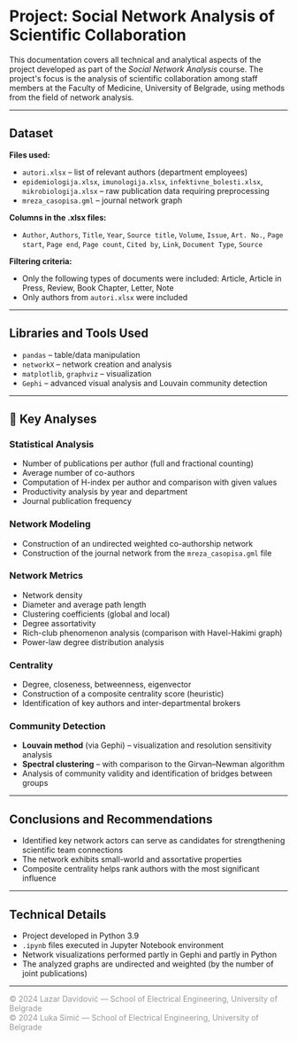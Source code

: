 # Project: Social Network Analysis of Scientific Collaboration

This documentation covers all technical and analytical aspects of the project developed as part of the *Social Network Analysis* course. The project's focus is the analysis of scientific collaboration among staff members at the Faculty of Medicine, University of Belgrade, using methods from the field of network analysis.

---

## Dataset

**Files used:**
- `autori.xlsx` – list of relevant authors (department employees)
- `epidemiologija.xlsx`, `imunologija.xlsx`, `infektivne_bolesti.xlsx`, `mikrobiologija.xlsx` – raw publication data requiring preprocessing
- `mreza_casopisa.gml` – journal network graph

**Columns in the .xlsx files:**
- `Author`, `Authors`, `Title`, `Year`, `Source title`, `Volume`, `Issue`, `Art. No.`, `Page start`, `Page end`, `Page count`, `Cited by`, `Link`, `Document Type`, `Source`

**Filtering criteria:**
- Only the following types of documents were included: Article, Article in Press, Review, Book Chapter, Letter, Note
- Only authors from `autori.xlsx` were included

---

## Libraries and Tools Used

- `pandas` – table/data manipulation
- `networkX` – network creation and analysis
- `matplotlib`, `graphviz` – visualization
- `Gephi` – advanced visual analysis and Louvain community detection

---

## 🧾 Key Analyses

### Statistical Analysis
- Number of publications per author (full and fractional counting)
- Average number of co-authors
- Computation of H-index per author and comparison with given values
- Productivity analysis by year and department
- Journal publication frequency

### Network Modeling
- Construction of an undirected weighted co-authorship network
- Construction of the journal network from the `mreza_casopisa.gml` file

### Network Metrics
- Network density
- Diameter and average path length
- Clustering coefficients (global and local)
- Degree assortativity
- Rich-club phenomenon analysis (comparison with Havel-Hakimi graph)
- Power-law degree distribution analysis

### Centrality
- Degree, closeness, betweenness, eigenvector
- Construction of a composite centrality score (heuristic)
- Identification of key authors and inter-departmental brokers

### Community Detection
- **Louvain method** (via Gephi) – visualization and resolution sensitivity analysis
- **Spectral clustering** – with comparison to the Girvan–Newman algorithm
- Analysis of community validity and identification of bridges between groups

---

## Conclusions and Recommendations

- Identified key network actors can serve as candidates for strengthening scientific team connections
- The network exhibits small-world and assortative properties
- Composite centrality helps rank authors with the most significant influence

---

## Technical Details

- Project developed in Python 3.9
- `.ipynb` files executed in Jupyter Notebook environment
- Network visualizations performed partly in Gephi and partly in Python
- The analyzed graphs are undirected and weighted (by the number of joint publications)

---

<p style="color:#999999;">© 2024 Lazar Davidović — School of Electrical Engineering, University of Belgrade<br/>
© 2024 Luka Simić — School of Electrical Engineering, University of Belgrade</p>
